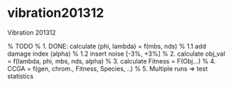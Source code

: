 vibration201312
===============

Vibration 201312

% TODO 
% 1. DONE: calculate (phi, lambda) = f(mbs, nds)
% 1.1 add damage index (alpha)
% 1.2 insert noise [-3%, +3%]
% 2. calculate obj_val = f(lambda, phi, mbs, nds, alpha)
% 3. calculate Fitness = F(Obj...)
% 4. CCGA = f(gen, chrom., Fitness, Species, ..)
% 5. Multiple runs => test statistics
